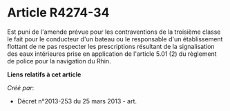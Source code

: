 # Article R4274-34

Est puni de l'amende prévue pour les contraventions de la troisième classe le fait pour le conducteur d'un bateau ou le
responsable d'un établissement flottant de ne pas respecter les prescriptions résultant de la signalisation des eaux
intérieures prise en application de l'article 5.01 (2) du règlement de police pour la navigation du Rhin.

**Liens relatifs à cet article**

_Créé par_:

  - Décret n°2013-253 du 25 mars 2013 - art.
